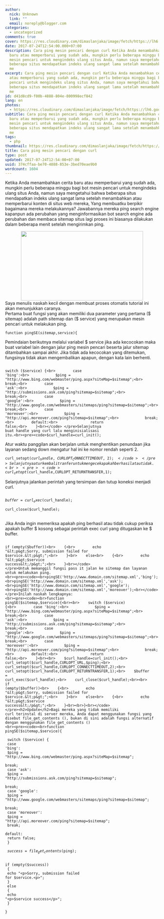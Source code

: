 ```yaml
---
author:
  nick: Unknown
  link: ""
  email: noreply@blogger.com
categories:
  - uncategorized
comments: true
cover: https://res.cloudinary.com/dimaslanjaka/image/fetch/https://lh6.googleusercontent.com/proxy/tYpoSEj-W-8XcUJyBsi4Tq7Q8AaMtVNwK9CTgxcg1ZbZ0u5lHPzUcRDhOo6VJKysWUEe768ddx0ckD0uobENOvlY1GdhblF6n_NvZDSk3EaJecDY6XiWVSiz65Pe2tKGr0oo9Wgf12ea98aNcA55vNFXbYQKLLcdvyQ8YOEZotzbww=w350-h200-nc
date: 2017-07-24T12:54:00.000+07:00
description: Cara ping mesin pencari dengan curl Ketika Anda menambahkan cerita
  baru atau memperbarui yang sudah ada, mungkin perlu beberapa minggu bagi bot
  mesin pencari untuk mengindeks ulang situs Anda, namun saya mengetahui bahwa
  beberapa situs mendapatkan indeks ulang sangat lama setelah menambahkan atau
  me
excerpt: Cara ping mesin pencari dengan curl Ketika Anda menambahkan cerita baru
  atau memperbarui yang sudah ada, mungkin perlu beberapa minggu bagi bot mesin
  pencari untuk mengindeks ulang situs Anda, namun saya mengetahui bahwa
  beberapa situs mendapatkan indeks ulang sangat lama setelah menambahkan atau
  me
id: d41d8cd9-f00b-4888-804e-800998ecf842
lang: en
photos:
  - https://res.cloudinary.com/dimaslanjaka/image/fetch/https://lh6.googleusercontent.com/proxy/tYpoSEj-W-8XcUJyBsi4Tq7Q8AaMtVNwK9CTgxcg1ZbZ0u5lHPzUcRDhOo6VJKysWUEe768ddx0ckD0uobENOvlY1GdhblF6n_NvZDSk3EaJecDY6XiWVSiz65Pe2tKGr0oo9Wgf12ea98aNcA55vNFXbYQKLLcdvyQ8YOEZotzbww=w350-h200-nc
subtitle: Cara ping mesin pencari dengan curl Ketika Anda menambahkan cerita
  baru atau memperbarui yang sudah ada, mungkin perlu beberapa minggu bagi bot
  mesin pencari untuk mengindeks ulang situs Anda, namun saya mengetahui bahwa
  beberapa situs mendapatkan indeks ulang sangat lama setelah menambahkan atau
  me
tags:
  - php
thumbnail: https://res.cloudinary.com/dimaslanjaka/image/fetch/https://lh6.googleusercontent.com/proxy/tYpoSEj-W-8XcUJyBsi4Tq7Q8AaMtVNwK9CTgxcg1ZbZ0u5lHPzUcRDhOo6VJKysWUEe768ddx0ckD0uobENOvlY1GdhblF6n_NvZDSk3EaJecDY6XiWVSiz65Pe2tKGr0oo9Wgf12ea98aNcA55vNFXbYQKLLcdvyQ8YOEZotzbww=w350-h200-nc
title: Cara ping mesin pencari dengan curl
type: post
updated: 2017-07-24T12:54:00+07:00
uuid: 374cffaa-be70-4888-853e-3bed70eae9b0
wordcount: 1604
---
```


Ketika Anda menambahkan cerita baru atau memperbarui yang sudah ada, mungkin perlu beberapa minggu bagi bot mesin pencari untuk mengindeks ulang situs Anda, namun saya mengetahui bahwa beberapa situs mendapatkan indeks ulang sangat lama setelah menambahkan atau memperbarui konten di situs web mereka, Yang membuatku berpikir bagaimana mereka melakukannya? Jawabannya mereka ping search engine kapanpun ada perubahan yang menginformasikan bot search engine ada perubahan dan membaca sitemap situs lagi proses ini biasanya dilakukan dalam beberapa menit setelah mengirimkan ping.<br><div class="separator" style="clear: both; text-align: center;"><a href="https://res.cloudinary.com/dimaslanjaka/image/fetch/https://lh6.googleusercontent.com/proxy/tYpoSEj-W-8XcUJyBsi4Tq7Q8AaMtVNwK9CTgxcg1ZbZ0u5lHPzUcRDhOo6VJKysWUEe768ddx0ckD0uobENOvlY1GdhblF6n_NvZDSk3EaJecDY6XiWVSiz65Pe2tKGr0oo9Wgf12ea98aNcA55vNFXbYQKLLcdvyQ8YOEZotzbww=w350-h200-nc" imageanchor="1" style="margin-left: 1em; margin-right: 1em;" rel="noopener noreferer nofollow"><img border="0" data-original-height="200" data-original-width="350" height="227" src="https://res.cloudinary.com/dimaslanjaka/image/fetch/https://lh6.googleusercontent.com/proxy/tYpoSEj-W-8XcUJyBsi4Tq7Q8AaMtVNwK9CTgxcg1ZbZ0u5lHPzUcRDhOo6VJKysWUEe768ddx0ckD0uobENOvlY1GdhblF6n_NvZDSk3EaJecDY6XiWVSiz65Pe2tKGr0oo9Wgf12ea98aNcA55vNFXbYQKLLcdvyQ8YOEZotzbww=w350-h200-nc" width="400"></a></div>Saya menulis naskah kecil dengan membuat proses otomatis tutorial ini akan menunjukkan caranya.<br>Pertama buat fungsi yang akan memiliki dua parameter yang pertama ($ sitemap) adalah path sitemap dan ($ service) yang merupakan mesin pencari untuk melakukan ping.<br><pre><code>function pingSE($sitemap,$service){</code> </pre>Pemindaian berikutnya melalui variabel $ service jika ada kecocokan maka buat variabel lain dengan jalur ping mesin pencari beserta jalur sitemap ditambahkan sampai akhir. Jika tidak ada kecocokan yang ditemukan, fungsinya tidak akan mengembalikan apapun, dengan kata lain berhenti.<br><pre><code><br>switch ($service) {<br>        case 'bing':<br>            $ping = "http://www.bing.com/webmaster/ping.aspx?siteMap=$sitemap";<br>            break;<br>        case 'ask':<br>            $ping = "http://submissions.ask.com/ping?sitemap=$sitemap";<br>            break;<br>        case 'google':<br>            $ping = "http://www.google.com/webmasters/sitemaps/ping?sitemap=$sitemap";<br>            break;<br>        case 'moreover':<br>            $ping = "http://api.moreover.com/ping?sitemap=$sitemap";<br>            break;<br>        default:<br>               return false;<br>    }<br></code> </pre>Selanjutnya buat handle yang curl lalu menginisialisasi itu.<br><pre><code>$curl_handle=curl_init();</code> </pre>Atur waktu panggilan akan berjalan untuk menghentikan penundaan jika layanan sedang down mengatur hal ini ke nomor rendah seperti 2.<br><pre><code>curl_setopt($curl_handle,CURLOPT_CONNECTTIMEOUT,2);</code> </pre>Selanjutnya atur kembali tranfer untuk mengecek apakah berhasil atau tidak.<br><pre><code>curl_setopt($curl_handle,CURLOPT_RETURNTRANSFER,1);</code> </pre>Selanjutnya jalankan perintah yang tersimpan dan tutup koneksi menjadi curl.<br><pre><code><br>$buffer = curl_exec($curl_handle);<br>    curl_close($curl_handle);<br></code> </pre>Jika Anda ingin memeriksa apakah ping berhasil atau tidak cukup periksa apakah buffer $ kosong sebagai perintah exec curl yang ditugaskan ke $ buffer.<br><div><div><pre><code> <br>if (empty($buffer))<br>    {<br>        echo "&lt;p&gt;Sorry, submission failed for $service.&lt;p&gt;";<br>    }<br>    else<br>    {<br>        echo "&lt;p&gt;$service success&lt;/p&gt;";<br>    }<br></code> </pre>Untuk memanggil fungsi pass it jalan ke sitemap dan layanan untuk melakukan ping. <br><pre><code><br>pingSE('http://www.domain.com/sitemap.xml','bing');<br>pingSE('http://www.domain.com/sitemap.xml','ask');<br>pingSE('http://www.domain.com/sitemap.xml','google');<br>pingSE('http://www.domain.com/sitemap.xml','moreover');<br></code> </pre>Inilah naskah lengkapnya: <br><pre><code><br>function pingSE($sitemap,$service){<br><br>    switch ($service) {<br>        case 'bing':<br>            $ping = "http://www.bing.com/webmaster/ping.aspx?siteMap=$sitemap";<br>            break;<br>        case 'ask':<br>            $ping = "http://submissions.ask.com/ping?sitemap=$sitemap";<br>            break;<br>        case 'google':<br>            $ping = "http://www.google.com/webmasters/sitemaps/ping?sitemap=$sitemap";<br>            break;<br>        case 'moreover':<br>            $ping = "http://api.moreover.com/ping?sitemap=$sitemap";<br>            break;<br>        default:<br>               return false;<br>    }<br><br>    $curl_handle=curl_init();<br>    curl_setopt($curl_handle,CURLOPT_URL,$ping);<br>    curl_setopt($curl_handle,CURLOPT_CONNECTTIMEOUT,2);<br>    curl_setopt($curl_handle,CURLOPT_RETURNTRANSFER,1);<br>    $buffer = curl_exec($curl_handle);<br>    curl_close($curl_handle);<br><br>    if (empty($buffer))<br>    {<br>        echo "&lt;p&gt;Sorry, submission failed for $service.&lt;p&gt;";<br>    }<br>    else<br>    {<br>        echo "&lt;p&gt;$service success&lt;/p&gt;";<br>    }<br><br>}<br></code> </pre><h2>Update</h2>Bagi mereka yang tidak memiliki curl terinstal di server mereka, Anda dapat menggunakan fungsi yang disebut file_get_contents (), bukan di sini adalah fungsi alternatif dengan menggunakan file_get_contents () <br><pre><code><br>function pingSE($sitemap,$service){<br><br>    switch ($service) {<br>        case 'bing':<br>            $ping = "http://www.bing.com/webmaster/ping.aspx?siteMap=$sitemap";<br>            break;<br>        case 'ask':<br>            $ping = "http://submissions.ask.com/ping?sitemap=$sitemap";<br>            break;<br>        case 'google':<br>            $ping = "http://www.google.com/webmasters/sitemaps/ping?sitemap=$sitemap";<br>            break;<br>        case 'moreover':<br>            $ping = "http://api.moreover.com/ping?sitemap=$sitemap";<br>            break;<br>        default:<br>               return false;<br>    }<br><br>    $success = file_get_contents($ping);<br><br>    if (empty($success))<br>    {<br>        echo "&lt;p&gt;Sorry, submission failed for $service.&lt;p&gt;";<br>    }<br>    else<br>    {<br>        echo "&lt;p&gt;$service success&lt;/p&gt;";<br>    }<br><br>}<br></code> </pre></div></div>